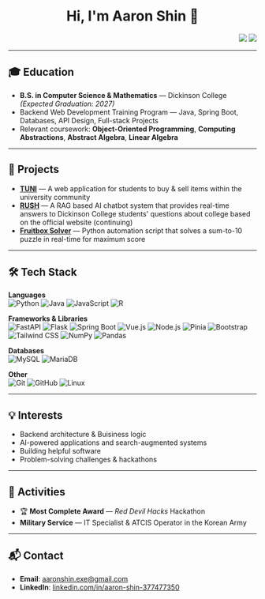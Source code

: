 <h1 align="center">Hi, I'm Aaron Shin 👋</h1>

<p align="right">
  <a href="mailto:gjlee99211@gmail.com" target="_blank"><img src="https://img.shields.io/badge/Gmail-red?style=flat-square&logo=gmail&logoColor=white&link=mailto:gjlee99211@gmail.com"/></a>
  <a href="https://www.linkedin.com/in/gyujin-lee-9aa707241/" target="_blank"><img src="https://img.shields.io/badge/LinkedIn-blue?style=flat-square&logo=linkedin&logoColor=white&link=https://www.linkedin.com/in/gyujin-lee-9aa707241/"/></a> 
</p>

---

## 🎓 Education
- **B.S. in Computer Science & Mathematics** — Dickinson College *(Expected Graduation: 2027)*  
- Backend Web Development Training Program — Java, Spring Boot, Databases, API Design, Full-stack Projects  
- Relevant coursework: **Object-Oriented Programming**, **Computing Abstractions**, **Abstract Algebra**, **Linear Algebra**

---

## 🚀 Projects
- **[TUNI](https://github.com/KoreaITWeb)** — A web application for students to buy & sell items within the university community
- **[RUSH](https://github.com/Project-Rush)** — A RAG based AI chatbot system that provides real-time answers to Dickinson College students' questions about college based on the official website (continuing)
- **[Fruitbox Solver](https://github.com/aaronshin43/Fruitboxsolver)** — Python automation script that solves a sum-to-10 puzzle in real-time for maximum score  

---

## 🛠 Tech Stack

**Languages**  
![Python](https://img.shields.io/badge/-Python-3776AB?style=flat&logo=python&logoColor=white)
![Java](https://img.shields.io/badge/-Java-007396?style=flat&logo=java&logoColor=white)
![JavaScript](https://img.shields.io/badge/-JavaScript-F7DF1E?style=flat&logo=javascript&logoColor=black)
![R](https://img.shields.io/badge/-R-276DC3?style=flat&logo=r&logoColor=white)

**Frameworks & Libraries**  
![FastAPI](https://img.shields.io/badge/-FastAPI-009688?style=flat&logo=fastapi&logoColor=white)
![Flask](https://img.shields.io/badge/-Flask-000000?style=flat&logo=flask&logoColor=white)
![Spring Boot](https://img.shields.io/badge/-Spring%20Boot-6DB33F?style=flat&logo=springboot&logoColor=white)
![Vue.js](https://img.shields.io/badge/-Vue.js-4FC08D?style=flat&logo=vue.js&logoColor=white)
![Node.js](https://img.shields.io/badge/-Node.js-339933?style=flat&logo=node.js&logoColor=white)
![Pinia](https://img.shields.io/badge/-Pinia-F7DF1E?style=flat&logo=vue.js&logoColor=black)
![Bootstrap](https://img.shields.io/badge/-Bootstrap-7952B3?style=flat&logo=bootstrap&logoColor=white)
![Tailwind CSS](https://img.shields.io/badge/-Tailwind%20CSS-38B2AC?style=flat&logo=tailwind-css&logoColor=white)
![NumPy](https://img.shields.io/badge/-NumPy-013243?style=flat&logo=numpy&logoColor=white)
![Pandas](https://img.shields.io/badge/-Pandas-150458?style=flat&logo=pandas&logoColor=white)

**Databases**  
![MySQL](https://img.shields.io/badge/-MySQL-4479A1?style=flat&logo=mysql&logoColor=white)
![MariaDB](https://img.shields.io/badge/-MariaDB-003545?style=flat&logo=mariadb&logoColor=white)

**Other**  
![Git](https://img.shields.io/badge/-Git-F05032?style=flat&logo=git&logoColor=white)
![GitHub](https://img.shields.io/badge/-GitHub-181717?style=flat&logo=github&logoColor=white)
![Linux](https://img.shields.io/badge/-Linux-FCC624?style=flat&logo=linux&logoColor=black)

---

## 💡 Interests
- Backend architecture & Buisiness logic 
- AI-powered applications and search-augmented systems
- Building helpful software
- Problem-solving challenges & hackathons  

---

## 🌟 Activities
- 🏆 **Most Complete Award** — *Red Devil Hacks* Hackathon  
- **Military Service** — IT Specialist & ATCIS Operator in the Korean Army  
---

## 📬 Contact
- **Email**: aaronshin.exe@gmail.com
- **LinkedIn**: [linkedin.com/in/aaron-shin-377477350](https://www.linkedin.com/in/aaron-shin-377477350/)
